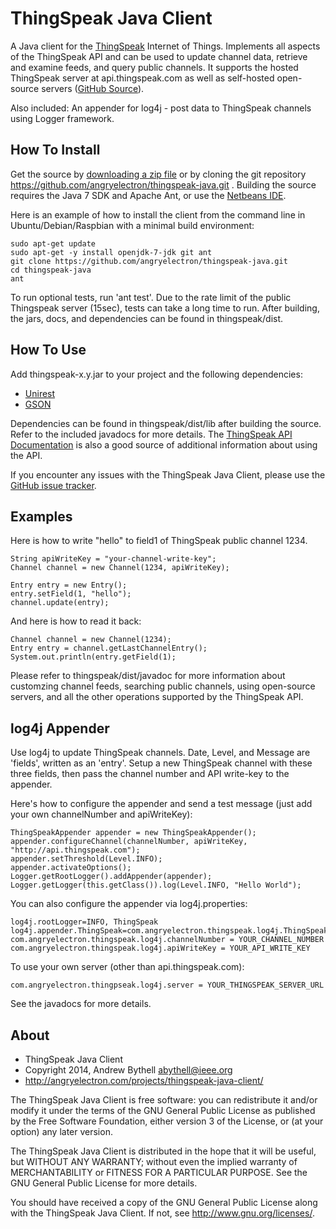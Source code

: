 ThingSpeak Java Client 
===
A Java client for the [ThingSpeak](http://thingspeak.com) Internet of Things.
Implements all aspects of the ThingSpeak API and can be used to update channel
data, retrieve and examine feeds, and query public channels.  It supports the
hosted ThingSpeak server at api.thingspeak.com as well as self-hosted
open-source servers ([GitHub Source](https://github.com/iobridge/thingspeak)). 

Also included:  An appender for log4j - post data to ThingSpeak channels using
Logger framework.

How To Install
---
Get the source by [downloading a zip
file](https://github.com/angryelectron/thingspeak-java/archive/master.zip) or
by cloning the git repository
https://github.com/angryelectron/thingspeak-java.git .  Building the source
requires the Java 7 SDK and Apache Ant, or use the [Netbeans
IDE](http://netbeans.org). 

Here is an example of how to install the client from the command line in
Ubuntu/Debian/Raspbian with a minimal build environment:

```
sudo apt-get update
sudo apt-get -y install openjdk-7-jdk git ant
git clone https://github.com/angryelectron/thingspeak-java.git
cd thingspeak-java
ant
```

To run optional tests, run 'ant test'.  Due to the rate limit of the public
Thingspeak server (15sec), tests can take a long time to run.  After building,
the jars, docs, and dependencies can be found in thingspeak/dist.

How To Use
---
Add thingspeak-x.y.jar to your project and the following dependencies:

* [Unirest](http://unirest.io) 
* [GSON](http://code.google.com/p/google-gson/) 

Dependencies can be found in thingspeak/dist/lib after building the source.
Refer to the included javadocs for more details.  The [ThingSpeak API
Documentation](http://community.thingspeak.com/documentation/api/#thingspeak_api)
is also a good source of additional information about using the API.

If you encounter any issues with the ThingSpeak Java Client, please use the
[GitHub issue
tracker](https://github.com/angryelectron/thingspeak-java/issues).

Examples
---
Here is how to write "hello" to field1 of ThingSpeak public channel 1234. 

```
String apiWriteKey = "your-channel-write-key";
Channel channel = new Channel(1234, apiWriteKey);

Entry entry = new Entry();
entry.setField(1, "hello");
channel.update(entry);
```

And here is how to read it back:

```
Channel channel = new Channel(1234);
Entry entry = channel.getLastChannelEntry();
System.out.println(entry.getField(1);
```

Please refer to thingspeak/dist/javadoc for more information about customzing
channel feeds, searching public channels, using open-source servers, and all
the other operations supported by the ThingSpeak API.

log4j Appender
---
Use log4j to update ThingSpeak channels.  Date, Level, and Message are
'fields', written as an 'entry'.  Setup a new ThingSpeak channel with these
three fields, then pass the channel number and API write-key to the appender.

Here's how to configure the appender and send a test 
message (just add your own channelNumber and apiWriteKey):

```
ThingSpeakAppender appender = new ThingSpeakAppender();
appender.configureChannel(channelNumber, apiWriteKey, "http://api.thingspeak.com");
appender.setThreshold(Level.INFO);
appender.activateOptions();
Logger.getRootLogger().addAppender(appender);
Logger.getLogger(this.getClass()).log(Level.INFO, "Hello World");
```

You can also configure the appender via log4j.properties:

```
log4j.rootLogger=INFO, ThingSpeak
log4j.appender.ThingSpeak=com.angryelectron.thingspeak.log4j.ThingSpeakAppender
com.angryelectron.thingspeak.log4j.channelNumber = YOUR_CHANNEL_NUMBER
com.angryelectron.thingspeak.log4j.apiWriteKey = YOUR_API_WRITE_KEY
```
To use your own server (other than api.thingspeak.com):

```
com.angryelectron.thingpseak.log4j.server = YOUR_THINGSPEAK_SERVER_URL
```

See the javadocs for more details.

About
---
* ThingSpeak Java Client 
* Copyright 2014, Andrew Bythell <abythell@ieee.org>
* http://angryelectron.com/projects/thingspeak-java-client/
 
The ThingSpeak Java Client is free software: you can redistribute it and/or
modify it under the terms of the GNU General Public License as published by
the Free Software Foundation, either version 3 of the License, or (at your
option) any later version.

The ThingSpeak Java Client is distributed in the hope that it will be useful,
but WITHOUT ANY WARRANTY; without even the implied warranty of
MERCHANTABILITY or FITNESS FOR A PARTICULAR PURPOSE. See the GNU General
Public License for more details.

You should have received a copy of the GNU General Public License along with
the ThingSpeak Java Client. If not, see <http://www.gnu.org/licenses/>.

